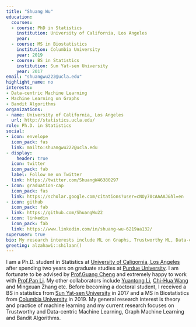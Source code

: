 ```yaml
---
title: "Shuang Wu"
education:
  courses:
  - course: PhD in Statistics
    institution: University of California, Los Angeles
    year: 
  - course: MS in Biostatistics
    institution: Columbia University
    year: 2019
  - course: BS in Statistics
    institution: Sun Yat-sen University
    year: 2017
email: "shuangwu222@ucla.edu"
highlight_name: no
interests:
- Data-centric Machine Learning
- Machine Learning on Graphs
- Bandit Algorithms
organizations:
- name: University of California, Los Angeles
  url: http://statistics.ucla.edu/
role: Ph.D. in Statistics
social:
- icon: envelope
  icon_pack: fas
  link: mailto:shuangwu222@ucla.edu 
- display:
    header: true
  icon: twitter
  icon_pack: fab
  label: Follow me on Twitter
  link: https://twitter.com/ShuangW46380297
- icon: graduation-cap
  icon_pack: fas
  link: https://scholar.google.com/citations?user=cNOy70cAAAAJ&hl=en
- icon: github
  icon_pack: fab
  link: https://github.com/ShuangWu22
- icon: linkedin
  icon_pack: fab
  link: https://www.linkedin.com/in/shuang-wu-6219aa132/
superuser: true
bio: My research interests include ML on Graphs, Trustworthy ML, Data-centric ML and Bandit Algorithms.
greeting: alzahawi::shilaan()
---
```


I am a Ph.D. student in Statistics at [University of Caligornia, Los Angeles](http://statistics.ucla.edu/) after spending two years on graduate studies at [Purdue University](https://www.stat.purdue.edu/). I am fortunate to be advised by [Prof.Guang Cheng](http://www.stat.ucla.edu/~guangcheng/) and extremely happy to work with [Prof.Pan Li](https://sites.google.com/view/panli-purdue). My other collaborators include [Yuantong Li](https://liyuantong93.com/home/), [Chi-Hua Wang](https://muramiku999.notion.site/Chi-Hua-Wang-Ph-D-6f761ac5558d498cbb4b0a84d47a0a98) and Mingxuan Zhang etc. Before becoming a doctoral student, I received a BS in statistics from [Sun Yat-sen University](http://math.sysu.edu.cn/) in 2017 and a MS in Biostatistics from [Columbia University](http://www.mailman.columbia.edu/academic-departments/biostatistics) in 2019. My general research interest is theory and practice of machine learning and my current research focuses on Trustworthy and Data-centric Machine Learning, Graph Machine Learning and Bandit Algorithms.

